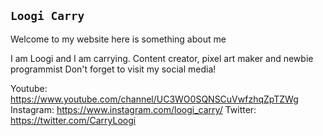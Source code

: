 ## `Loogi Carry`

Welcome to my website here is something about me 

I am Loogi and I am carrying. Content creator, pixel art maker and newbie programmist
Don't forget to visit my social media!

Youtube: https://www.youtube.com/channel/UC3WO0SQNSCuVwfzhqZpTZWg
Instagram: https://www.instagram.com/loogi_carry/
Twitter: https://twitter.com/CarryLoogi
